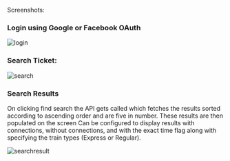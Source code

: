 Screenshots:
### Login using Google or Facebook OAuth
![login](https://user-images.githubusercontent.com/22604867/36648886-94db91b6-1a4d-11e8-80bc-630ebb7c3b8a.jpg)

### Search Ticket:
![search](https://user-images.githubusercontent.com/22604867/36648924-ed151726-1a4d-11e8-8f9c-d89b1add8599.jpg)

### Search Results
On clicking find search the API gets called which fetches the results sorted according to
ascending order and are five in number. These results are then populated on the screen
Can be configured to display results with connections, without connections, and with the exact time flag along with specifying the train types (Express or Regular).

![searchresult](https://user-images.githubusercontent.com/22604867/36648989-6b81dcfc-1a4e-11e8-8963-2f22f6e6089f.jpg)
